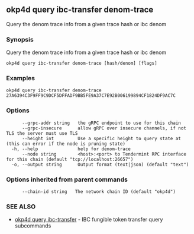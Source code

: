 ## okp4d query ibc-transfer denom-trace

Query the denom trace info from a given trace hash or ibc denom

### Synopsis

Query the denom trace info from a given trace hash or ibc denom

```
okp4d query ibc-transfer denom-trace [hash/denom] [flags]
```

### Examples

```
okp4d query ibc-transfer denom-trace 27A6394C3F9FF9C9DCF5DFFADF9BB5FE9A37C7E92B006199894CF1824DF9AC7C
```

### Options

```
      --grpc-addr string   the gRPC endpoint to use for this chain
      --grpc-insecure      allow gRPC over insecure channels, if not TLS the server must use TLS
      --height int         Use a specific height to query state at (this can error if the node is pruning state)
  -h, --help               help for denom-trace
      --node string        <host>:<port> to Tendermint RPC interface for this chain (default "tcp://localhost:26657")
  -o, --output string      Output format (text|json) (default "text")
```

### Options inherited from parent commands

```
      --chain-id string   The network chain ID (default "okp4d")
```

### SEE ALSO

* [okp4d query ibc-transfer](okp4d_query_ibc-transfer.md)	 - IBC fungible token transfer query subcommands
